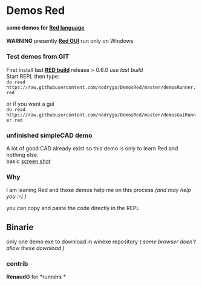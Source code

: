 # Demos Red

#### some demos for [**Red language**](http://www.red-lang.org/)    

**WARNING** presently [**Red GUI**](http://www.red-lang.org/2016/03/060-red-gui-system.html) run only on Windows

### Test demos from GIT 

First install last [**RED build**](http://www.red-lang.org/p/download.html) release > 0.6.0 *use last build*    
Start REPL then type:    
```do read https://raw.githubusercontent.com/nodrygo/DemosRed/master/demosRunner.red```

or if you want a gui   
```do read https://raw.githubusercontent.com/nodrygo/DemosRed/master/demosGuiRunner.red```

### unfinished simpleCAD demo

A lot of good CAD already exist so this demo is only to learn Red and nothing else.    
basic [screen shot](https://github.com/nodrygo/DemosRed/blob/master/simpleCAD/images/redbicycle.png)

### Why 

I am leaning Red and those demos help me on this process *\(and may help you \:\-\) \)*

you can copy and paste the code directly in the REPL

## Binarie 

only one demo exe to download in winexe repository *\( some browser doen't allow these download \)* 

### contrib 

**RenaudG** for *runners *